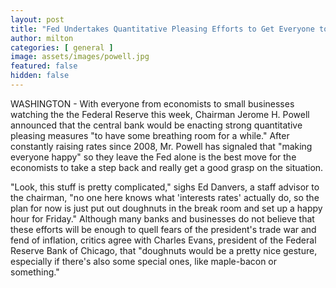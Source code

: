 ```yaml
---
layout: post
title: "Fed Undertakes Quantitative Pleasing Efforts to Get Everyone to Just Calm Down"
author: milton
categories: [ general ]
image: assets/images/powell.jpg
featured: false
hidden: false
---
```


WASHINGTON - With everyone from economists to small businesses watching the the Federal Reserve this week, Chairman Jerome H. Powell announced that the central bank would be enacting strong quantitative pleasing measures "to have some breathing room for a while." After constantly raising rates since 2008, Mr. Powell has signaled that "making everyone happy" so they leave the Fed alone is the best move for the economists to take a step back and really get a good grasp on the situation.

"Look, this stuff is pretty complicated," sighs Ed Danvers, a staff advisor to the chairman, "no one here knows what 'interests rates' actually do, so the plan for now is just put out doughnuts in the break room and set up a happy hour for Friday." Although many banks and businesses do not believe that these efforts will be enough to quell fears of the president's trade war and fend of inflation, critics agree with Charles Evans, president of the Federal Reserve Bank of Chicago, that "doughnuts would be a pretty nice gesture, especially if there's also some special ones, like maple-bacon or something."